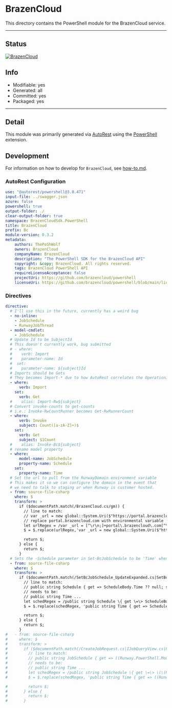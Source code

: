 <!-- region Generated -->
# BrazenCloud
This directory contains the PowerShell module for the BrazenCloud service.

---
## Status
[![BrazenCloud](https://img.shields.io/powershellgallery/v/BrazenCloud.svg?style=flat-square&label=BrazenCloud "BrazenCloud")](https://www.powershellgallery.com/packages/BrazenCloud/)

## Info
- Modifiable: yes
- Generated: all
- Committed: yes
- Packaged: yes

---
## Detail
This module was primarily generated via [AutoRest](https://github.com/Azure/autorest) using the [PowerShell](https://github.com/Azure/autorest.powershell) extension.

## Development
For information on how to develop for `BrazenCloud`, see [how-to.md](how-to.md).
<!-- endregion -->

### AutoRest Configuration

``` yaml
use: "@autorest/powershell@3.0.471"
input-file: ../swagger.json
azure: false
powershell: true
output-folder: ./
clear-output-folder: true
namespace: BrazenCloudSdk.PowerShell
title: BrazenCloud
prefix: Bc
module-version: 0.3.2
metadata:
    authors: ThePoShWolf
    owners: BrazenCloud
    companyName: BrazenCloud
    description: "The PowerShell SDK for the BrazenCloud API"
    copyright: &copy; BrazenCloud. All rights reserved.
    tags: BrazenCloud PowerShell API
    requireLicenseAcceptance: false
    projectUri: https://github.com/brazencloud/powershell
    licenseUri: https://github.com/brazencloud/powershell/blob/main/license.txt
```

### Directives

``` yaml
directive:
  # I'll use this in the future, currently has a weird bug
  - no-inline:
    - JobSchedule
    - RunwayJobThread
  - model-cmdlet:
    - JobSchedule
  # Update Id to be SubjectId
  # This doesn't currently work, bug submitted
  # - where:
  #    verb: Import
  #    parameter-name: Id
  #  set:
  #    parameter-name: ${subject}Id
  # Imports should be Gets
  # They becomes Import-* due to how AutoRest correlates the OperationId to a verb
  - where:
      verb: Import
    set:
      verb: Get
  #    alias: Import-Rw${subject}
  # Convert invoke-counts to get-counts
  # i.e.: Invoke-RwCountRunner becomes Get-RwRunnerCount
  - where:
      verb: Invoke
      subject: Count([a-zA-Z]+)$
    set:
      verb: Get
      subject: $1Count
  #    alias: Invoke-Bc${subject}
  # rename model property
  - where:
      model-name: JobSchedule
      property-name: Schedule
    set:
      property-name: Time
  # Set the url to pull from the RunwayDomain environment variable
  # This makes it so we can configure the domain in the event that
  # we need to talk to staging or when Runway is customer hosted.
  - from: source-file-csharp
    where: $
    transform: >
      if ($documentPath.match(/BrazenCloud.cs/gm)) {
        // line to match:
        // var _url = new global::System.Uri($"https://portal.brazencloud.com{pathAndQuery}");
        // replace portal.brazencloud.com with environmental variable
        let urlRegex = /var _url = [^\r\n;]+portal\.brazencloud\.com[^\r\n;]+;/gmi
        $ = $.replace(urlRegex,'var _url = new global::System.Uri($"https://{System.Environment.GetEnvironmentVariable("BrazenCloudDomain")}{pathAndQuery}");');

        return $;
      } else {
        return $;
      }
  # Sets the -Schedule parameter in Set-BcJobSchedule to be 'Time' when it is expanded
  - from: source-file-csharp
    where: $
    transform: >
      if ($documentPath.match(/SetBcJobSchedule_UpdateExpanded.cs|SetBcJobSchedule_UpdateViaIdentityExpanded.cs|CreateJobRequest.cs|IJobQueryView.cs|RunwayJob.cs|NewBcJob_CreateExpanded.cs/gm)) {
        // line to match:
        // public string Schedule { get => ScheduleBody.Time ?? null; set => ScheduleBody.Time = value; }
        // needs to be:
        // public string Time ...
        let schedRegex = /public string Schedule \{ get \=\> ScheduleBody\.Time [^\r\n]+/gmi
        $ = $.replace(schedRegex, 'public string Time { get => ScheduleBody.Time ?? null; set => ScheduleBody.Time = value; }');

        return $;
      } else {
        return $;
      }
#   - from: source-file-csharp
#     where: $
#     transform: >
#       if ($documentPath.match(/CreateJobRequest.cs|IJobQueryView.cs|RunwayJob.cs/gm)) {
#         // line to match:
#         // public string JobSchedule { get => ((Runway.PowerShell.Models.IJobScheduleInternal)Schedule).Time; set => ((Runway.PowerShell.Models.IJobScheduleInternal)Schedule).Time = value ?? null; }
#         // needs to be:
#         // public string Time ...
#         let schedRegex = /public string JobSchedule \{ get \=\> \(\(Runway\.PowerShell\.Models\.IJobScheduleInternal\)Schedule\)\.Time; [^\r\n]+/gmi
#         $ = $.replace(schedRegex, 'public string Time { get => ((Runway.PowerShell.Models.IJobScheduleInternal)Schedule).Time; set => ((Runway.PowerShell.Models.IJobScheduleInternal)Schedule).Time = value ?? null; }');

#         return $;
#       } else {
#         return $;
#       }
```
